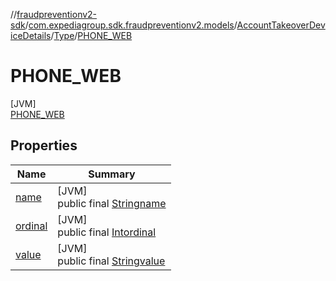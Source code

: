 //[fraudpreventionv2-sdk](../../../../../index.md)/[com.expediagroup.sdk.fraudpreventionv2.models](../../../index.md)/[AccountTakeoverDeviceDetails](../../index.md)/[Type](../index.md)/[PHONE_WEB](index.md)

# PHONE_WEB

[JVM]\
[PHONE_WEB](index.md)

## Properties

| Name | Summary |
|---|---|
| [name](../../../-verification-type/_3_-d-s/index.md#-372974862%2FProperties%2F-173342751) | [JVM]<br>public final [String](https://kotlinlang.org/api/latest/jvm/stdlib/kotlin/-string/index.html)[name](../../../-verification-type/_3_-d-s/index.md#-372974862%2FProperties%2F-173342751) |
| [ordinal](../../../-verification-type/_3_-d-s/index.md#-739389684%2FProperties%2F-173342751) | [JVM]<br>public final [Int](https://kotlinlang.org/api/latest/jvm/stdlib/kotlin/-int/index.html)[ordinal](../../../-verification-type/_3_-d-s/index.md#-739389684%2FProperties%2F-173342751) |
| [value](../-t-a-b-l-e-t_-a-p-p/index.md#-545871244%2FProperties%2F-173342751) | [JVM]<br>public final [String](https://kotlinlang.org/api/latest/jvm/stdlib/kotlin/-string/index.html)[value](../-t-a-b-l-e-t_-a-p-p/index.md#-545871244%2FProperties%2F-173342751) |
